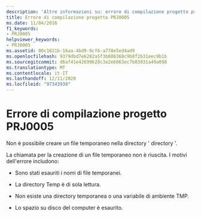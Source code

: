 ```yaml
---
description: 'Altre informazioni su: errore di compilazione progetto progetto PRJ0005'
title: Errore di compilazione progetto PRJ0005
ms.date: 11/04/2016
f1_keywords:
- PRJ0005
helpviewer_keywords:
- PRJ0005
ms.assetid: 00c1821b-16aa-4bd9-9cf6-a778e5ed4ad9
ms.openlocfilehash: 9379dbd7e6282a5f3b808368c9b8f2b31eec9b1b
ms.sourcegitcommit: d6af41e42699628c3e2e6063ec7b03931a49a098
ms.translationtype: MT
ms.contentlocale: it-IT
ms.lasthandoff: 12/11/2020
ms.locfileid: "97343938"
---
```

# <a name="project-build-error-prj0005"></a>Errore di compilazione progetto PRJ0005

Non è possibile creare un file temporaneo nella directory ' directory '.

La chiamata per la creazione di un file temporaneo non è riuscita. I motivi dell'errore includono:

- Sono stati esauriti i nomi di file temporanei.

- La directory Temp è di sola lettura.

- Non esiste una directory temporanea o una variabile di ambiente TMP.

- Lo spazio su disco del computer è esaurito.
